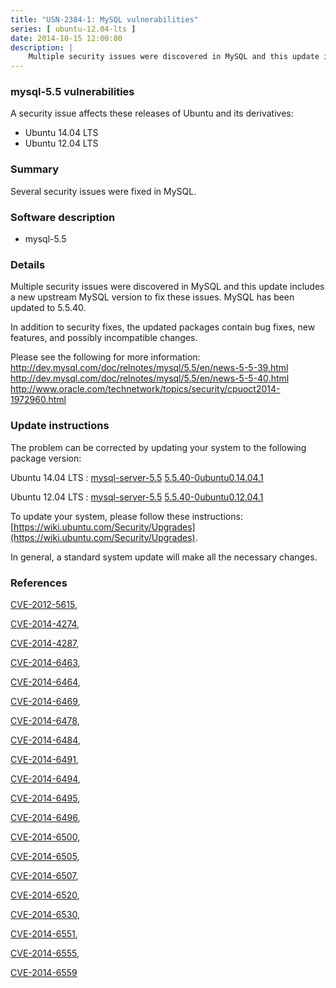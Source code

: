 ```yaml
---
title: "USN-2384-1: MySQL vulnerabilities"
series: [ ubuntu-12.04-lts ]
date: 2014-10-15 12:00:00
description: |
    Multiple security issues were discovered in MySQL and this update includes a new upstream MySQL version to fix these issues. MySQL has been updated to 5.5.40.
--- 
```

 
### mysql-5.5 vulnerabilities

A security issue affects these releases of Ubuntu and its derivatives:

* Ubuntu 14.04 LTS
* Ubuntu 12.04 LTS

### Summary

Several security issues were fixed in MySQL. 

### Software description

* mysql-5.5 

### Details

Multiple security issues were discovered in MySQL and this update includes a new upstream MySQL version to fix these issues. MySQL has been updated to 5.5.40.

In addition to security fixes, the updated packages contain bug fixes, new features, and possibly incompatible changes.

Please see the following for more information: http://dev.mysql.com/doc/relnotes/mysql/5.5/en/news-5-5-39.html http://dev.mysql.com/doc/relnotes/mysql/5.5/en/news-5-5-40.html http://www.oracle.com/technetwork/topics/security/cpuoct2014-1972960.html 

### Update instructions

The problem can be corrected by updating your system to the following package version:

Ubuntu 14.04 LTS
 : [mysql-server-5.5](https://launchpad.net/ubuntu/+source/mysql-5.5) <span> [5.5.40-0ubuntu0.14.04.1](https://launchpad.net/ubuntu/+source/mysql-5.5/5.5.40-0ubuntu0.14.04.1) </span> 

Ubuntu 12.04 LTS
 : [mysql-server-5.5](https://launchpad.net/ubuntu/+source/mysql-5.5) <span> [5.5.40-0ubuntu0.12.04.1](https://launchpad.net/ubuntu/+source/mysql-5.5/5.5.40-0ubuntu0.12.04.1) </span> 

To update your system, please follow these instructions: [https://wiki.ubuntu.com/Security/Upgrades](https://wiki.ubuntu.com/Security/Upgrades).

In general, a standard system update will make all the necessary changes. 

### References

 [CVE-2012-5615](http://people.ubuntu.com/~ubuntu-security/cve/CVE-2012-5615), 

 [CVE-2014-4274](http://people.ubuntu.com/~ubuntu-security/cve/CVE-2014-4274), 

 [CVE-2014-4287](http://people.ubuntu.com/~ubuntu-security/cve/CVE-2014-4287), 

 [CVE-2014-6463](http://people.ubuntu.com/~ubuntu-security/cve/CVE-2014-6463), 

 [CVE-2014-6464](http://people.ubuntu.com/~ubuntu-security/cve/CVE-2014-6464), 

 [CVE-2014-6469](http://people.ubuntu.com/~ubuntu-security/cve/CVE-2014-6469), 

 [CVE-2014-6478](http://people.ubuntu.com/~ubuntu-security/cve/CVE-2014-6478), 

 [CVE-2014-6484](http://people.ubuntu.com/~ubuntu-security/cve/CVE-2014-6484), 

 [CVE-2014-6491](http://people.ubuntu.com/~ubuntu-security/cve/CVE-2014-6491), 

 [CVE-2014-6494](http://people.ubuntu.com/~ubuntu-security/cve/CVE-2014-6494), 

 [CVE-2014-6495](http://people.ubuntu.com/~ubuntu-security/cve/CVE-2014-6495), 

 [CVE-2014-6496](http://people.ubuntu.com/~ubuntu-security/cve/CVE-2014-6496), 

 [CVE-2014-6500](http://people.ubuntu.com/~ubuntu-security/cve/CVE-2014-6500), 

 [CVE-2014-6505](http://people.ubuntu.com/~ubuntu-security/cve/CVE-2014-6505), 

 [CVE-2014-6507](http://people.ubuntu.com/~ubuntu-security/cve/CVE-2014-6507), 

 [CVE-2014-6520](http://people.ubuntu.com/~ubuntu-security/cve/CVE-2014-6520), 

 [CVE-2014-6530](http://people.ubuntu.com/~ubuntu-security/cve/CVE-2014-6530), 

 [CVE-2014-6551](http://people.ubuntu.com/~ubuntu-security/cve/CVE-2014-6551), 

 [CVE-2014-6555](http://people.ubuntu.com/~ubuntu-security/cve/CVE-2014-6555), 

 [CVE-2014-6559](http://people.ubuntu.com/~ubuntu-security/cve/CVE-2014-6559)
 
